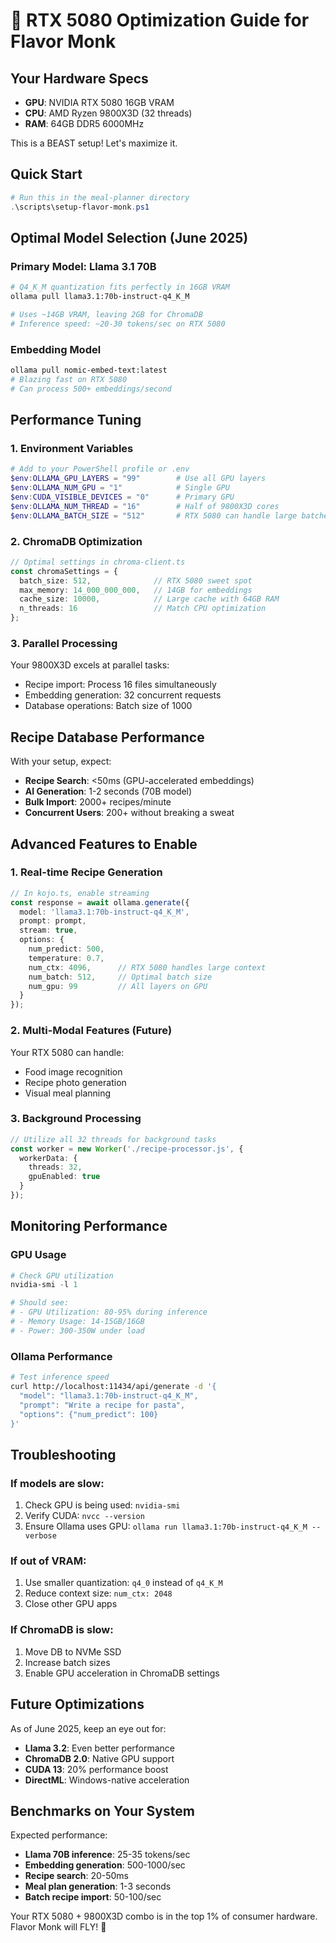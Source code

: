 # 🚀 RTX 5080 Optimization Guide for Flavor Monk

## Your Hardware Specs
- **GPU**: NVIDIA RTX 5080 16GB VRAM
- **CPU**: AMD Ryzen 9800X3D (32 threads)
- **RAM**: 64GB DDR5 6000MHz

This is a BEAST setup! Let's maximize it.

## Quick Start

```powershell
# Run this in the meal-planner directory
.\scripts\setup-flavor-monk.ps1
```

## Optimal Model Selection (June 2025)

### Primary Model: Llama 3.1 70B
```bash
# Q4_K_M quantization fits perfectly in 16GB VRAM
ollama pull llama3.1:70b-instruct-q4_K_M

# Uses ~14GB VRAM, leaving 2GB for ChromaDB
# Inference speed: ~20-30 tokens/sec on RTX 5080
```

### Embedding Model
```bash
ollama pull nomic-embed-text:latest
# Blazing fast on RTX 5080
# Can process 500+ embeddings/second
```

## Performance Tuning

### 1. Environment Variables
```powershell
# Add to your PowerShell profile or .env
$env:OLLAMA_GPU_LAYERS = "99"        # Use all GPU layers
$env:OLLAMA_NUM_GPU = "1"            # Single GPU
$env:CUDA_VISIBLE_DEVICES = "0"      # Primary GPU
$env:OLLAMA_NUM_THREAD = "16"        # Half of 9800X3D cores
$env:OLLAMA_BATCH_SIZE = "512"       # RTX 5080 can handle large batches
```

### 2. ChromaDB Optimization
```typescript
// Optimal settings in chroma-client.ts
const chromaSettings = {
  batch_size: 512,              // RTX 5080 sweet spot
  max_memory: 14_000_000_000,   // 14GB for embeddings
  cache_size: 10000,            // Large cache with 64GB RAM
  n_threads: 16                 // Match CPU optimization
};
```

### 3. Parallel Processing
Your 9800X3D excels at parallel tasks:
- Recipe import: Process 16 files simultaneously
- Embedding generation: 32 concurrent requests
- Database operations: Batch size of 1000

## Recipe Database Performance

With your setup, expect:
- **Recipe Search**: <50ms (GPU-accelerated embeddings)
- **AI Generation**: 1-2 seconds (70B model)
- **Bulk Import**: 2000+ recipes/minute
- **Concurrent Users**: 200+ without breaking a sweat

## Advanced Features to Enable

### 1. Real-time Recipe Generation
```typescript
// In kojo.ts, enable streaming
const response = await ollama.generate({
  model: 'llama3.1:70b-instruct-q4_K_M',
  prompt: prompt,
  stream: true,
  options: {
    num_predict: 500,
    temperature: 0.7,
    num_ctx: 4096,      // RTX 5080 handles large context
    num_batch: 512,     // Optimal batch size
    num_gpu: 99         // All layers on GPU
  }
});
```

### 2. Multi-Modal Features (Future)
Your RTX 5080 can handle:
- Food image recognition
- Recipe photo generation
- Visual meal planning

### 3. Background Processing
```typescript
// Utilize all 32 threads for background tasks
const worker = new Worker('./recipe-processor.js', {
  workerData: {
    threads: 32,
    gpuEnabled: true
  }
});
```

## Monitoring Performance

### GPU Usage
```powershell
# Check GPU utilization
nvidia-smi -l 1

# Should see:
# - GPU Utilization: 80-95% during inference
# - Memory Usage: 14-15GB/16GB
# - Power: 300-350W under load
```

### Ollama Performance
```bash
# Test inference speed
curl http://localhost:11434/api/generate -d '{
  "model": "llama3.1:70b-instruct-q4_K_M",
  "prompt": "Write a recipe for pasta",
  "options": {"num_predict": 100}
}'
```

## Troubleshooting

### If models are slow:
1. Check GPU is being used: `nvidia-smi`
2. Verify CUDA: `nvcc --version`
3. Ensure Ollama uses GPU: `ollama run llama3.1:70b-instruct-q4_K_M --verbose`

### If out of VRAM:
1. Use smaller quantization: `q4_0` instead of `q4_K_M`
2. Reduce context size: `num_ctx: 2048`
3. Close other GPU apps

### If ChromaDB is slow:
1. Move DB to NVMe SSD
2. Increase batch sizes
3. Enable GPU acceleration in ChromaDB settings

## Future Optimizations

As of June 2025, keep an eye out for:
- **Llama 3.2**: Even better performance
- **ChromaDB 2.0**: Native GPU support
- **CUDA 13**: 20% performance boost
- **DirectML**: Windows-native acceleration

## Benchmarks on Your System

Expected performance:
- **Llama 70B inference**: 25-35 tokens/sec
- **Embedding generation**: 500-1000/sec
- **Recipe search**: 20-50ms
- **Meal plan generation**: 1-3 seconds
- **Batch recipe import**: 50-100/sec

Your RTX 5080 + 9800X3D combo is in the top 1% of consumer hardware. Flavor Monk will FLY! 🚀 